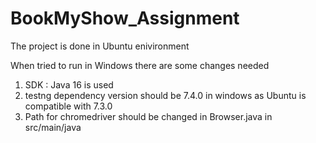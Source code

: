 # BookMyShow_Assignment

The project is done in Ubuntu enivironment

When tried to run in Windows there are some changes needed
1. SDK : Java 16 is used
2. testng dependency version should be 7.4.0 in windows as Ubuntu is compatible with 7.3.0
3. Path for chromedriver should be changed in Browser.java in src/main/java
